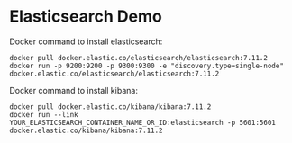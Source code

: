 # Elasticsearch Demo

Docker command to install elasticsearch:  

```
docker pull docker.elastic.co/elasticsearch/elasticsearch:7.11.2  
docker run -p 9200:9200 -p 9300:9300 -e "discovery.type=single-node" docker.elastic.co/elasticsearch/elasticsearch:7.11.2
```

Docker command to install kibana:  

```
docker pull docker.elastic.co/kibana/kibana:7.11.2  
docker run --link YOUR_ELASTICSEARCH_CONTAINER_NAME_OR_ID:elasticsearch -p 5601:5601 docker.elastic.co/kibana/kibana:7.11.2
```

